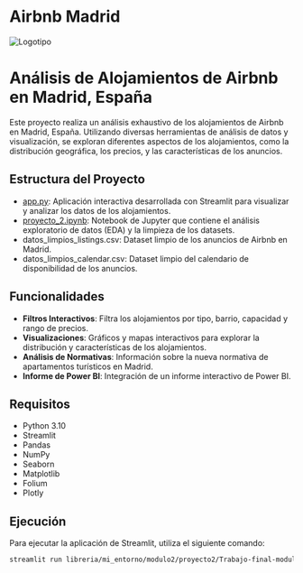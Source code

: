 # Airbnb Madrid
![Logotipo](https://github.com/nachodlcb/Trabajo-final-modulo2/blob/main/descarga.png)
# Análisis de Alojamientos de Airbnb en Madrid, España

Este proyecto realiza un análisis exhaustivo de los alojamientos de Airbnb en Madrid, España. Utilizando diversas herramientas de análisis de datos y visualización, se exploran diferentes aspectos de los alojamientos, como la distribución geográfica, los precios, y las características de los anuncios.

## Estructura del Proyecto

- [app.py](app.py): Aplicación interactiva desarrollada con Streamlit para visualizar y analizar los datos de los alojamientos.
- [proyecto_2.ipynb](proyecto_2.ipynb): Notebook de Jupyter que contiene el análisis exploratorio de datos (EDA) y la limpieza de los datasets.
- datos_limpios_listings.csv: Dataset limpio de los anuncios de Airbnb en Madrid.
- datos_limpios_calendar.csv: Dataset limpio del calendario de disponibilidad de los anuncios.

## Funcionalidades

- **Filtros Interactivos**: Filtra los alojamientos por tipo, barrio, capacidad y rango de precios.
- **Visualizaciones**: Gráficos y mapas interactivos para explorar la distribución y características de los alojamientos.
- **Análisis de Normativas**: Información sobre la nueva normativa de apartamentos turísticos en Madrid.
- **Informe de Power BI**: Integración de un informe interactivo de Power BI.

## Requisitos

- Python 3.10
- Streamlit
- Pandas
- NumPy
- Seaborn
- Matplotlib
- Folium
- Plotly

## Ejecución

Para ejecutar la aplicación de Streamlit, utiliza el siguiente comando:

```sh
streamlit run libreria/mi_entorno/modulo2/proyecto2/Trabajo-final-modulo2/app.py
